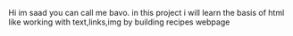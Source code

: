 Hi im saad you can call me bavo.
in this project i will learn the basis of html like working with text,links,img by building recipes webpage
